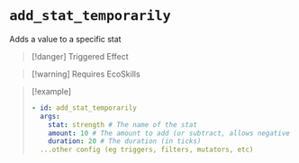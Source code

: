# `add_stat_temporarily`

Adds a value to a specific stat

> [!danger] Triggered Effect

> [!warning] Requires EcoSkills

> [!example]
> ```yaml
> - id: add_stat_temporarily
>   args:
>     stat: strength # The name of the stat
>     amount: 10 # The amount to add (or subtract, allows negative values)
>     duration: 20 # The duration (in ticks)
>   ...other config (eg triggers, filters, mutators, etc)
> ```
